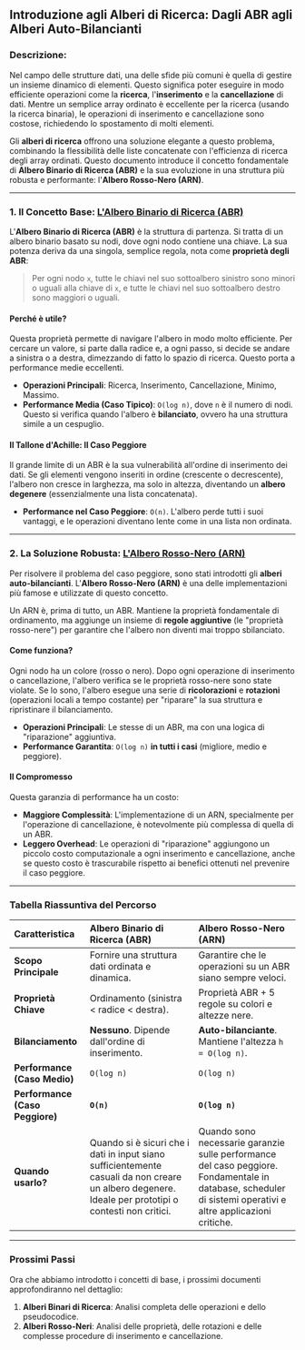 ## **Introduzione agli Alberi di Ricerca: Dagli ABR agli Alberi Auto-Bilancianti**
### Descrizione:
Nel campo delle strutture dati, una delle sfide più comuni è quella di gestire un insieme dinamico di elementi. Questo significa poter eseguire in modo efficiente operazioni come la **ricerca**, l'**inserimento** e la **cancellazione** di dati. Mentre un semplice array ordinato è eccellente per la ricerca (usando la ricerca binaria), le operazioni di inserimento e cancellazione sono costose, richiedendo lo spostamento di molti elementi.

Gli **alberi di ricerca** offrono una soluzione elegante a questo problema, combinando la flessibilità delle liste concatenate con l'efficienza di ricerca degli array ordinati. Questo documento introduce il concetto fondamentale di **Albero Binario di Ricerca (ABR)** e la sua evoluzione in una struttura più robusta e performante: l'**Albero Rosso-Nero (ARN)**.

---

### **1. Il Concetto Base: [L'Albero Binario di Ricerca (ABR)](algortmi/AlberiRicercaBinaria.md)**
L'**Albero Binario di Ricerca (ABR)** è la struttura di partenza. Si tratta di un albero binario basato su nodi, dove ogni nodo contiene una chiave. La sua potenza deriva da una singola, semplice regola, nota come **proprietà degli ABR**:

> Per ogni nodo `x`, tutte le chiavi nel suo sottoalbero sinistro sono minori o uguali alla chiave di `x`, e tutte le chiavi nel suo sottoalbero destro sono maggiori o uguali.

#### **Perché è utile?**
Questa proprietà permette di navigare l'albero in modo molto efficiente. Per cercare un valore, si parte dalla radice e, a ogni passo, si decide se andare a sinistra o a destra, dimezzando di fatto lo spazio di ricerca. Questo porta a performance medie eccellenti.

- **Operazioni Principali**: Ricerca, Inserimento, Cancellazione, Minimo, Massimo.
- **Performance Media (Caso Tipico)**: `O(log n)`, dove `n` è il numero di nodi. Questo si verifica quando l'albero è **bilanciato**, ovvero ha una struttura simile a un cespuglio.

#### **Il Tallone d'Achille: Il Caso Peggiore**
Il grande limite di un ABR è la sua vulnerabilità all'ordine di inserimento dei dati. Se gli elementi vengono inseriti in ordine (crescente o decrescente), l'albero non cresce in larghezza, ma solo in altezza, diventando un **albero degenere** (essenzialmente una lista concatenata).

- **Performance nel Caso Peggiore**: `O(n)`. L'albero perde tutti i suoi vantaggi, e le operazioni diventano lente come in una lista non ordinata.

---

### **2. La Soluzione Robusta: [L'Albero Rosso-Nero (ARN)](algortmi/alberiRB.md)**
Per risolvere il problema del caso peggiore, sono stati introdotti gli **alberi auto-bilancianti**. L'**Albero Rosso-Nero (ARN)** è una delle implementazioni più famose e utilizzate di questo concetto.

Un ARN è, prima di tutto, un ABR. Mantiene la proprietà fondamentale di ordinamento, ma aggiunge un insieme di **regole aggiuntive** (le "proprietà rosso-nere") per garantire che l'albero non diventi mai troppo sbilanciato.

#### **Come funziona?**
Ogni nodo ha un colore (rosso o nero). Dopo ogni operazione di inserimento o cancellazione, l'albero verifica se le proprietà rosso-nere sono state violate. Se lo sono, l'albero esegue una serie di **ricolorazioni** e **rotazioni** (operazioni locali a tempo costante) per "riparare" la sua struttura e ripristinare il bilanciamento.

- **Operazioni Principali**: Le stesse di un ABR, ma con una logica di "riparazione" aggiuntiva.
- **Performance Garantita**: `O(log n)` **in tutti i casi** (migliore, medio e peggiore).

#### **Il Compromesso**
Questa garanzia di performance ha un costo:
- **Maggiore Complessità**: L'implementazione di un ARN, specialmente per l'operazione di cancellazione, è notevolmente più complessa di quella di un ABR.
- **Leggero Overhead**: Le operazioni di "riparazione" aggiungono un piccolo costo computazionale a ogni inserimento e cancellazione, anche se questo costo è trascurabile rispetto ai benefici ottenuti nel prevenire il caso peggiore.

---

### **Tabella Riassuntiva del Percorso**

| Caratteristica | Albero Binario di Ricerca (ABR) | Albero Rosso-Nero (ARN) |
| :--- | :--- | :--- |
| **Scopo Principale** | Fornire una struttura dati ordinata e dinamica. | Garantire che le operazioni su un ABR siano sempre veloci. |
| **Proprietà Chiave** | Ordinamento (sinistra < radice < destra). | Proprietà ABR + 5 regole su colori e altezze nere. |
| **Bilanciamento** | **Nessuno**. Dipende dall'ordine di inserimento. | **Auto-bilanciante**. Mantiene l'altezza `h = O(log n)`. |
| **Performance (Caso Medio)** | `O(log n)` | `O(log n)` |
| **Performance (Caso Peggiore)** | **`O(n)`** | **`O(log n)`** |
| **Quando usarlo?** | Quando si è sicuri che i dati in input siano sufficientemente casuali da non creare un albero degenere. Ideale per prototipi o contesti non critici. | Quando sono necessarie garanzie sulle performance del caso peggiore. Fondamentale in database, scheduler di sistemi operativi e altre applicazioni critiche. |

---

### **Prossimi Passi**
Ora che abbiamo introdotto i concetti di base, i prossimi documenti approfondiranno nel dettaglio:
1.  **Alberi Binari di Ricerca**: Analisi completa delle operazioni e dello pseudocodice.
2.  **Alberi Rosso-Neri**: Analisi delle proprietà, delle rotazioni e delle complesse procedure di inserimento e cancellazione.